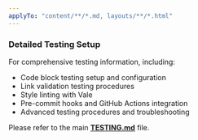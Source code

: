 ```yaml
---
applyTo: "content/**/*.md, layouts/**/*.html"
---
```


### Detailed Testing Setup

For comprehensive testing information, including:
- Code block testing setup and configuration
- Link validation testing procedures
- Style linting with Vale
- Pre-commit hooks and GitHub Actions integration
- Advanced testing procedures and troubleshooting

Please refer to the main **[TESTING.md](../../TESTING.md)** file.

